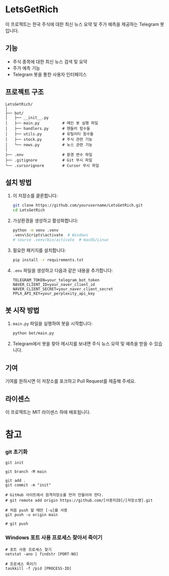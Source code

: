 # LetsGetRich

이 프로젝트는 한국 주식에 대한 최신 뉴스 요약 및 주가 예측을 제공하는 Telegram 봇입니다.

## 기능

- 주식 종목에 대한 최신 뉴스 검색 및 요약
- 주가 예측 기능
- Telegram 봇을 통한 사용자 인터페이스

## 프로젝트 구조

```
LetsGetRich/
│
├── bot/
│   ├── __init__.py
│   ├── main.py          # 메인 봇 실행 파일
│   ├── handlers.py      # 핸들러 함수들
│   ├── utils.py         # 유틸리티 함수들
│   ├── stock.py         # 주식 관련 기능
│   └── news.py          # 뉴스 관련 기능
│
├── .env                 # 환경 변수 파일
├── .gitignore           # Git 무시 파일
└── .cursorignore        # Cursor 무시 파일
```

## 설치 방법

1. 이 저장소를 클론합니다:
   ```bash
   git clone https://github.com/yourusername/LetsGetRich.git
   cd LetsGetRich
   ```

2. 가상환경을 생성하고 활성화합니다:
   ```bash
   python -m venv .venv
   .venv\Scripts\activate  # Windows
   # source .venv/bin/activate  # macOS/Linux
   ```

3. 필요한 패키지를 설치합니다:
   ```bash
   pip install -r requirements.txt
   ```

4. `.env` 파일을 생성하고 다음과 같은 내용을 추가합니다:
   ```plaintext
   TELEGRAM_TOKEN=your_telegram_bot_token
   NAVER_CLIENT_ID=your_naver_client_id
   NAVER_CLIENT_SECRET=your_naver_client_secret
   PPLX_API_KEY=your_perplexity_api_key
   ```

## 봇 시작 방법

1. `main.py` 파일을 실행하여 봇을 시작합니다:
   ```bash
   python bot/main.py
   ```

2. Telegram에서 봇을 찾아 메시지를 보내면 주식 뉴스 요약 및 예측을 받을 수 있습니다.

## 기여

기여를 원하시면 이 저장소를 포크하고 Pull Request를 제출해 주세요.

## 라이센스

이 프로젝트는 MIT 라이센스 하에 배포됩니다.


# 참고

### git 초기화
```pwsh
git init

git branch -M main

git add .
git commit -m "init"

# GitHub 사이트에서 원격저장소를 먼저 만들어야 한다.
# git remote add origin https://github.com/[사용자ID]/[저장소명].git

# 처음 push 할 때만 [-u]를 사용
git push -u origin main

# git push
```

### Windows 포트 사용 프로세스 찾아서 죽이기

```pwsh
# 포트 사용 프로세스 찾기
netstat -ano | findstr [PORT-NO]

# 프로세스 죽이기
taskkill -f /pid [PROCESS-ID]
```